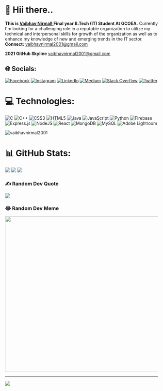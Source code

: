 # 💫 Hii there.. 
<b>This is <a href="https://vaibhavnirmal2001.github.io/vaibhavnirmal.github.io/" target ="_blank">Vaibhav Nirmal! </a> Final year B.Tech (IT) Student At GCOEA.</b> Currently I'm looking for a challenging role in a reputable organization to utilize my technical and interpersonal skills for growth of the organization as well as to enhance my knowledge of new and emerging trends in the IT sector.<br>
<b>Connect:</b> <a href="mailto:vaibhavnirmal2001@gmail.com">vaibhavnirmal2001@gmail.com</a>
<br>

<b>2021 GitHub Skyline</b> <a href="https://skyline.github.com/vaibhavnirmal2001/2021">vaibhavnirmal2001@gmail.com</a>
<br>


## 🌐 Socials:
[![Facebook](https://img.shields.io/badge/Facebook-%231877F2.svg?logo=Facebook&logoColor=white)](https://facebook.com/vaibhav.nirmal.900) [![Instagram](https://img.shields.io/badge/Instagram-%23E4405F.svg?logo=Instagram&logoColor=white)](https://instagram.com/vaibhav._vn) [![LinkedIn](https://img.shields.io/badge/LinkedIn-%230077B5.svg?logo=linkedin&logoColor=white)](https://linkedin.com/in/vaibhavnirmal2001) [![Medium](https://img.shields.io/badge/Medium-12100E?logo=medium&logoColor=white)](https://medium.com/@vaibhavnirmal2001) [![Stack Overflow](https://img.shields.io/badge/-Stackoverflow-FE7A16?logo=stack-overflow&logoColor=white)](https://stackoverflow.com/users/14828354/vaibhav-nirmal) [![Twitter](https://img.shields.io/badge/Twitter-%231DA1F2.svg?logo=Twitter&logoColor=white)](https://twitter.com/VaibhavNirmal16) 

# 💻 Technologies:
![C](https://img.shields.io/badge/c-%2300599C.svg?style=flat&logo=c&logoColor=white) ![C++](https://img.shields.io/badge/c++-%2300599C.svg?style=flat&logo=c%2B%2B&logoColor=white) ![CSS3](https://img.shields.io/badge/css3-%231572B6.svg?style=flat&logo=css3&logoColor=white) ![HTML5](https://img.shields.io/badge/html5-%23E34F26.svg?style=flat&logo=html5&logoColor=white) ![Java ](https://img.shields.io/badge/java-%23ED8B00.svg?style=flat&logo=java&logoColor=white) ![JavaScript](https://img.shields.io/badge/javascript-%23323330.svg?style=flat&logo=javascript&logoColor=%23F7DF1E) ![Python](https://img.shields.io/badge/python-3670A0?style=flat&logo=python&logoColor=ffdd54) ![Firebase](https://img.shields.io/badge/firebase-%23039BE5.svg?style=flat&logo=firebase) ![Express.js](https://img.shields.io/badge/express.js-%23404d59.svg?style=flat&logo=express&logoColor=%2361DAFB) ![NodeJS](https://img.shields.io/badge/node.js-6DA55F?style=flat&logo=node.js&logoColor=white) ![React](https://img.shields.io/badge/react-%2320232a.svg?style=flat&logo=react&logoColor=%2361DAFB) ![MongoDB](https://img.shields.io/badge/MongoDB-%234ea94b.svg?style=flat&logo=mongodb&logoColor=white) ![MySQL](https://img.shields.io/badge/mysql-%2300f.svg?style=flat&logo=mysql&logoColor=white) ![Adobe Lightroom](https://img.shields.io/badge/Adobe%20Lightroom-31A8FF.svg?style=flat&logo=Adobe%20Lightroom&logoColor=white)<br>
<p align="left"> <img src="https://komarev.com/ghpvc/?username=vaibhavnirmal2001&label=Profile%20views 👀&color=0e75b6&style=flat" alt="vaibhavnirmal2001" /> </p>

# 📊 GitHub Stats:

![](https://github-readme-stats.vercel.app/api?username=vaibhavnirmal2001&theme=omni&hide_border=false&include_all_commits=false&count_private=false)
![](https://github-readme-streak-stats.herokuapp.com/?user=vaibhavnirmal2001&theme=omni&hide_border=false)
![](https://github-readme-stats.vercel.app/api/top-langs/?username=vaibhavnirmal2001&theme=omni&hide_border=false&include_all_commits=false&count_private=false&layout=compact) 

### ✍️ Random Dev Quote
![](https://quotes-github-readme.vercel.app/api?type=horizontal&theme=radical)

### 😂 Random Dev Meme
<img src="https://random-memer.herokuapp.com/" width="512px"/>

---
[![](https://visitcount.itsvg.in/api?id=vaibhavnirmal2001&icon=0&color=0)](https://visitcount.itsvg.in)
